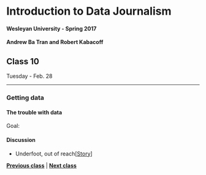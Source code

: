 # Introduction to Data Journalism
  
#### Wesleyan University - Spring 2017
  
**Andrew Ba Tran and Robert Kabacoff**
  
## Class 10
Tuesday - Feb. 28
                             
----
                             
### Getting data
                             
#### The trouble with data
                             
Goal: 
                             
#### Discussion

    
* Underfoot, out of reach[[Story](http://www.pulitzer.org/winners/bristol-va-herald-courier)]
                                 
                   
**[Previous class](class9.md)** | **[Next class](class11.md)**
